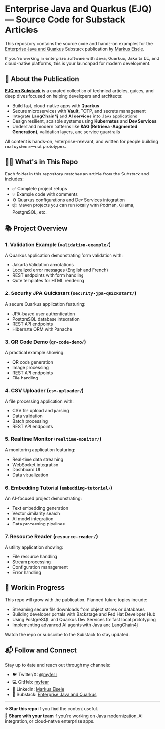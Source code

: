 # Enterprise Java and Quarkus (EJQ) — Source Code for Substack Articles

This repository contains the source code and hands-on examples for the [Enterprise Java and Quarkus](https://myfear.substack.com/) Substack publication by [Markus Eisele](https://twitter.com/myfear).

If you're working in enterprise software with Java, Quarkus, Jakarta EE, and cloud-native platforms, this is your launchpad for modern development.

## 📰 About the Publication

[**EJQ on Substack**](https://myfear.substack.com/) is a curated collection of technical articles, guides, and deep dives focused on helping developers and architects:

- Build fast, cloud-native apps with **Quarkus**
- Secure microservices with **Vault**, TOTP, and secrets management
- Integrate **LangChain4j** and **AI services** into Java applications
- Design resilient, scalable systems using **Kubernetes** and **Dev Services**
- Understand modern patterns like **RAG (Retrieval-Augmented Generation)**, validation layers, and service guardrails

All content is hands-on, enterprise-relevant, and written for people building real systems—not prototypes.

## 🧑‍💻 What's in This Repo

Each folder in this repository matches an article from the Substack and includes:

- ✅ Complete project setups
- 💡 Example code with comments
- ⚙️ Quarkus configurations and Dev Services integration
- 📦 Maven projects you can run locally with Podman, Ollama, PostgreSQL, etc.

## 📚 Project Overview

### 1. Validation Example (`validation-example/`)
A Quarkus application demonstrating form validation with:
- Jakarta Validation annotations
- Localized error messages (English and French)
- REST endpoints with form handling
- Qute templates for HTML rendering

### 2. Security JPA Quickstart (`security-jpa-quickstart/`)
A secure Quarkus application featuring:
- JPA-based user authentication
- PostgreSQL database integration
- REST API endpoints
- Hibernate ORM with Panache

### 3. QR Code Demo (`qr-code-demo/`)
A practical example showing:
- QR code generation
- Image processing
- REST API endpoints
- File handling

### 4. CSV Uploader (`csv-uploader/`)
A file processing application with:
- CSV file upload and parsing
- Data validation
- Batch processing
- REST API endpoints

### 5. Realtime Monitor (`realtime-monitor/`)
A monitoring application featuring:
- Real-time data streaming
- WebSocket integration
- Dashboard UI
- Data visualization

### 6. Embedding Tutorial (`embedding-tutorial/`)
An AI-focused project demonstrating:
- Text embedding generation
- Vector similarity search
- AI model integration
- Data processing pipelines

### 7. Resource Reader (`resource-reader/`)
A utility application showing:
- File resource handling
- Stream processing
- Configuration management
- Error handling

## 🚧 Work in Progress

This repo will grow with the publication. Planned future topics include:

- Streaming secure file downloads from object stores or databases
- Building developer portals with Backstage and Red Hat Developer Hub
- Using PostgreSQL and Quarkus Dev Services for fast local prototyping
- Implementing advanced AI agents with Java and LangChain4j

Watch the repo or subscribe to the Substack to stay updated.

## 📬 Follow and Connect

Stay up to date and reach out through my channels:

- 🐦 Twitter/X: [@myfear](https://twitter.com/myfear)
- 💻 GitHub: [myfear](https://github.com/myfear)
- 🔗 LinkedIn: [Markus Eisele](https://www.linkedin.com/in/markuseisele/)
- 📰 Substack: [Enterprise Java and Quarkus](https://myfear.substack.com/)

---

**⭐️ Star this repo** if you find the content useful.  
**📢 Share with your team** if you're working on Java modernization, AI integration, or cloud-native enterprise apps.
